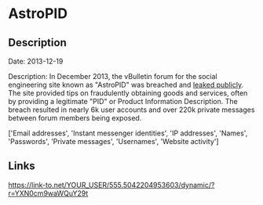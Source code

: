 # AstroPID

## Description

Date: 2013-12-19

Description:
In December 2013, the vBulletin forum for the social engineering site known as "AstroPID" was breached and <a href="https://www.sinister.ly/Thread-40-Compromised-databases" target="_blank" rel="noopener">leaked publicly</a>. The site provided tips on fraudulently obtaining goods and services, often by providing a legitimate "PID" or Product Information Description. The breach resulted in nearly 6k user accounts and over 220k private messages between forum members being exposed.


['Email addresses', 'Instant messenger identities', 'IP addresses', 'Names', 'Passwords', 'Private messages', 'Usernames', 'Website activity']

## Links

https://link-to.net/YOUR_USER/555.5042204953603/dynamic/?r=YXN0cm9waWQuY29t